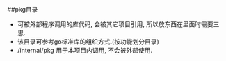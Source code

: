 ##pkg目录
- 可被外部程序调用的库代码, 会被其它项目引用, 所以放东西在里面时需要三思.
- 该目录可参考go标准库的组织方式.(按功能划分目录)
- /internal/pkg 用于本项目内调用, 不会被外部使用.